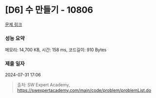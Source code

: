 # [D6] 수 만들기 - 10806 

[문제 링크](https://swexpertacademy.com/main/code/problem/problemDetail.do?contestProbId=AXTC4piqD_IDFASe) 

### 성능 요약

메모리: 14,700 KB, 시간: 158 ms, 코드길이: 910 Bytes

### 제출 일자

2024-07-31 17:06



> 출처: SW Expert Academy, https://swexpertacademy.com/main/code/problem/problemList.do